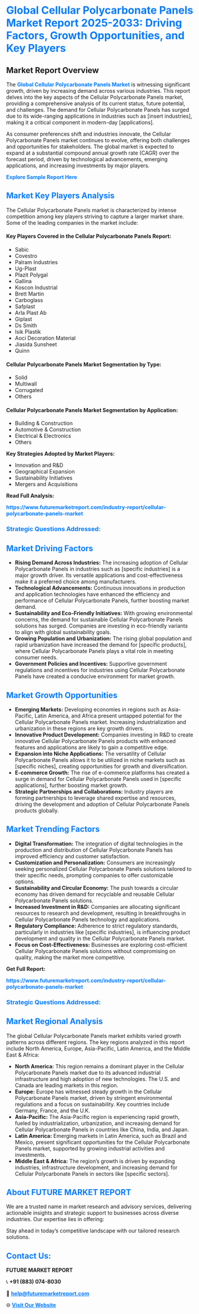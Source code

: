 <h1 style="color: #007BFF;">Global Cellular Polycarbonate Panels Market Report 2025-2033: Driving Factors, Growth Opportunities, and Key Players</h1>

<section id="overview">
<h2>Market Report Overview</h2>
<p>The <a href="https://www.futuremarketreport.com/industry-report/cellular-polycarbonate-panels-market" style="color: #007BFF; text-decoration: none;"><strong>Global Cellular Polycarbonate Panels Market</strong></a> is witnessing significant growth, driven by increasing demand across various industries. This report delves into the key aspects of the Cellular Polycarbonate Panels market, providing a comprehensive analysis of its current status, future potential, and challenges. The demand for Cellular Polycarbonate Panels has surged due to its wide-ranging applications in industries such as [insert industries], making it a critical component in modern-day [applications].</p>
<p>As consumer preferences shift and industries innovate, the Cellular Polycarbonate Panels market continues to evolve, offering both challenges and opportunities for stakeholders. The global market is expected to expand at a substantial compound annual growth rate (CAGR) over the forecast period, driven by technological advancements, emerging applications, and increasing investments by major players.</p>
</section>

<section id="overview">
<p><a href="https://www.futuremarketreport.com/request-sample/reportId=30535" style="color: #007BFF; text-decoration: none;"><strong>Explore Sample Report Here</strong></a></p>
</section>

<section id="key-players">
<h2 style="color: #007BFF;">Market Key Players Analysis</h2>
<p>The Cellular Polycarbonate Panels market is characterized by intense competition among key players striving to capture a larger market share. Some of the leading companies in the market include:</p>
<h4>Key Players Covered in the Cellular Polycarbonate Panels Report:</h4>
<ul><li>Sabic</li><li>Covestro</li><li>Palram Industries</li><li>Ug-Plast</li><li>Plazit Polygal</li><li>Gallina</li><li>Koscon Industrial</li><li>Brett Martin</li><li>Carboglass</li><li>Safplast</li><li>Arla Plast Ab</li><li>Giplast</li><li>Ds Smith</li><li>Isik Plastik</li><li>Aoci Decoration Material</li><li>Jiasida Sunsheet</li><li>Quinn</li></ul>
<h4>Cellular Polycarbonate Panels Market Segmentation by Type:</h4>
<ul><li>Solid</li><li>Multiwall</li><li>Corrugated</li><li>Others</li></ul>

<h4>Cellular Polycarbonate Panels Market Segmentation by Application:</h4>
<ul><li>Building &amp; Construction</li><li>Automotive &amp; Construction</li><li>Electrical &amp; Electronics</li><li>Others</li></ul>
<p><strong>Key Strategies Adopted by Market Players:</strong></p>
<ul>
<li>Innovation and R&D</li>
<li>Geographical Expansion</li>
<li>Sustainability Initiatives</li>
<li>Mergers and Acquisitions</li>
</ul>
</section>

<section>
<p><strong>Read Full Analysis: </strong></p><a href="https://www.futuremarketreport.com/industry-report/cellular-polycarbonate-panels-market" style="color: #007BFF; text-decoration: none;"><strong>https://www.futuremarketreport.com/industry-report/cellular-polycarbonate-panels-market</strong></a>
<h3 style="color: #007BFF;">Strategic Questions Addressed:</h3>
</section>

<section id="driving-factors">
<h2 style="color: #007BFF;">Market Driving Factors</h2>
<ul>
<li><strong>Rising Demand Across Industries:</strong> The increasing adoption of Cellular Polycarbonate Panels in industries such as [specific industries] is a major growth driver. Its versatile applications and cost-effectiveness make it a preferred choice among manufacturers.</li>
<li><strong>Technological Advancements:</strong> Continuous innovations in production and application technologies have enhanced the efficiency and performance of Cellular Polycarbonate Panels, further boosting market demand.</li>
<li><strong>Sustainability and Eco-Friendly Initiatives:</strong> With growing environmental concerns, the demand for sustainable Cellular Polycarbonate Panels solutions has surged. Companies are investing in eco-friendly variants to align with global sustainability goals.</li>
<li><strong>Growing Population and Urbanization:</strong> The rising global population and rapid urbanization have increased the demand for [specific products], where Cellular Polycarbonate Panels plays a vital role in meeting consumer needs.</li>
<li><strong>Government Policies and Incentives:</strong> Supportive government regulations and incentives for industries using Cellular Polycarbonate Panels have created a conducive environment for market growth.</li>
</ul>
</section>

<section id="growth-opportunities">
<h2 style="color: #007BFF;">Market Growth Opportunities</h2>
<ul>
<li><strong>Emerging Markets:</strong> Developing economies in regions such as Asia-Pacific, Latin America, and Africa present untapped potential for the Cellular Polycarbonate Panels market. Increasing industrialization and urbanization in these regions are key growth drivers.</li>
<li><strong>Innovative Product Development:</strong> Companies investing in R&D to create innovative Cellular Polycarbonate Panels products with enhanced features and applications are likely to gain a competitive edge.</li>
<li><strong>Expansion into Niche Applications:</strong> The versatility of Cellular Polycarbonate Panels allows it to be utilized in niche markets such as [specific niches], creating opportunities for growth and diversification.</li>
<li><strong>E-commerce Growth:</strong> The rise of e-commerce platforms has created a surge in demand for Cellular Polycarbonate Panels used in [specific applications], further boosting market growth.</li>
<li><strong>Strategic Partnerships and Collaborations:</strong> Industry players are forming partnerships to leverage shared expertise and resources, driving the development and adoption of Cellular Polycarbonate Panels products globally.</li>
</ul>
</section>

<section id="trending-factors">
<h2 style="color: #007BFF;">Market Trending Factors</h2>
<ul>
<li><strong>Digital Transformation:</strong> The integration of digital technologies in the production and distribution of Cellular Polycarbonate Panels has improved efficiency and customer satisfaction.</li>
<li><strong>Customization and Personalization:</strong> Consumers are increasingly seeking personalized Cellular Polycarbonate Panels solutions tailored to their specific needs, prompting companies to offer customizable options.</li>
<li><strong>Sustainability and Circular Economy:</strong> The push towards a circular economy has driven demand for recyclable and reusable Cellular Polycarbonate Panels solutions.</li>
<li><strong>Increased Investment in R&D:</strong> Companies are allocating significant resources to research and development, resulting in breakthroughs in Cellular Polycarbonate Panels technology and applications.</li>
<li><strong>Regulatory Compliance:</strong> Adherence to strict regulatory standards, particularly in industries like [specific industries], is influencing product development and quality in the Cellular Polycarbonate Panels market.</li>
<li><strong>Focus on Cost-Effectiveness:</strong> Businesses are exploring cost-efficient Cellular Polycarbonate Panels solutions without compromising on quality, making the market more competitive.</li>
</ul>
</section>

<section>
<p><strong>Get Full Report: </strong></p><a href="https://www.futuremarketreport.com/industry-report/cellular-polycarbonate-panels-market" style="color: #007BFF; text-decoration: none;"><strong>https://www.futuremarketreport.com/industry-report/cellular-polycarbonate-panels-market</strong></a>
<h3 style="color: #007BFF;">Strategic Questions Addressed:</h3>
</section>


<section id="regional-analysis">
<h2 style="color: #007BFF;">Market Regional Analysis</h2>
<p>The global Cellular Polycarbonate Panels market exhibits varied growth patterns across different regions. The key regions analyzed in this report include North America, Europe, Asia-Pacific, Latin America, and the Middle East & Africa:</p>
<ul>
<li><strong>North America:</strong> This region remains a dominant player in the Cellular Polycarbonate Panels market due to its advanced industrial infrastructure and high adoption of new technologies. The U.S. and Canada are leading markets in this region.</li>
<li><strong>Europe:</strong> Europe has witnessed steady growth in the Cellular Polycarbonate Panels market, driven by stringent environmental regulations and a focus on sustainability. Key countries include Germany, France, and the U.K.</li>
<li><strong>Asia-Pacific:</strong> The Asia-Pacific region is experiencing rapid growth, fueled by industrialization, urbanization, and increasing demand for Cellular Polycarbonate Panels in countries like China, India, and Japan.</li>
<li><strong>Latin America:</strong> Emerging markets in Latin America, such as Brazil and Mexico, present significant opportunities for the Cellular Polycarbonate Panels market, supported by growing industrial activities and investments.</li>
<li><strong>Middle East & Africa:</strong> The region’s growth is driven by expanding industries, infrastructure development, and increasing demand for Cellular Polycarbonate Panels in sectors like [specific sectors].</li>
</ul>
</section>

<footer>
<h2 style="color: #007BFF;">About FUTURE MARKET REPORT</h2>
<p>We are a trusted name in market research and advisory services, delivering actionable insights and strategic support to businesses across diverse industries. Our expertise lies in offering:</p>

<p>Stay ahead in today’s competitive landscape with our tailored research solutions.</p>

<h2 style="color: #007BFF;">Contact Us:</h2>
<p><strong>FUTURE MARKET REPORT</strong></p>
<p>📞 <strong>+91 (883) 074-8030</strong></p>
<p>📧 <strong><a href="mailto:help@futuremarketreport.com" style="color: #007BFF;">help@futuremarketreport.com</a></strong></p>
<p>🌐 <strong><a href="https://www.futuremarketreport.com/" style="color: #007BFF;">Visit Our Website</a></strong></p>
</footer>